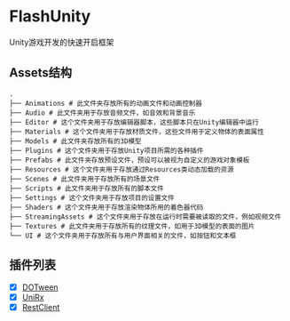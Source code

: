 # FlashUnity

Unity游戏开发的快速开启框架

## Assets结构

``` shell
.
├── Animations # 此文件夹存放所有的动画文件和动画控制器
├── Audio # 此文件夹用于存放音频文件，如音效和背景音乐
├── Editor # 这个文件夹用于存放编辑器脚本，这些脚本只在Unity编辑器中运行
├── Materials # 这个文件夹用于存放材质文件，这些文件用于定义物体的表面属性
├── Models # 此文件夹存放所有的3D模型
├── Plugins # 这个文件夹用于存放Unity项目所需的各种插件
├── Prefabs # 此文件夹存放预设文件，预设可以被视为自定义的游戏对象模板
├── Resources # 这个文件夹用于存放通过Resources类动态加载的资源
├── Scenes # 此文件夹用于存放所有的场景文件
├── Scripts # 此文件夹用于存放所有的脚本文件
├── Settings # 这个文件夹用于存放项目的设置文件
├── Shaders # 这个文件夹用于存放渲染物体所用的着色器代码
├── StreamingAssets # 这个文件夹用于存放在运行时需要被读取的文件，例如视频文件
├── Textures # 此文件夹用于存放所有的纹理文件，如用于3D模型的表面的图片
└── UI # 这个文件夹用于存放所有与用户界面相关的文件，如按钮和文本框
```

## 插件列表

- [x] [DOTween](https://assetstore.unity.com/packages/tools/animation/dotween-hotween-v2-27676)
- [x] [UniRx](https://assetstore.unity.com/packages/tools/integration/unirx-reactive-extensions-for-unity-17276)
- [x] [RestClient](https://assetstore.unity.com/packages/tools/network/rest-client-for-unity-102501)